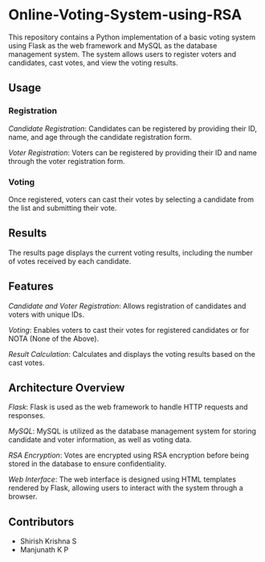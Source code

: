# Online-Voting-System-using-RSA

This repository contains a Python implementation of a basic voting system using Flask as the web framework and MySQL as the database management system. The system allows users to register voters and candidates, cast votes, and view the voting results.

## Usage

### Registration

*Candidate Registration*: Candidates can be registered by providing their ID, name, and age through the candidate registration form.

*Voter Registration*: Voters can be registered by providing their ID and name through the voter registration form.

### Voting

Once registered, voters can cast their votes by selecting a candidate from the list and submitting their vote.

## Results

The results page displays the current voting results, including the number of votes received by each candidate.

## Features

*Candidate and Voter Registration*: Allows registration of candidates and voters with unique IDs.

*Voting*: Enables voters to cast their votes for registered candidates or for NOTA (None of the Above).

*Result Calculation*: Calculates and displays the voting results based on the cast votes.

## Architecture Overview

*Flask*: Flask is used as the web framework to handle HTTP requests and responses.

*MySQL*: MySQL is utilized as the database management system for storing candidate and voter information, as well as voting data.

*RSA Encryption*: Votes are encrypted using RSA encryption before being stored in the database to ensure confidentiality.

*Web Interface*: The web interface is designed using HTML templates rendered by Flask, allowing users to interact with the system through a browser.

## Contributors 

* Shirish Krishna S
* Manjunath K P
